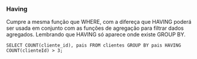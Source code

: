 ### Having  

Cumpre a mesma função que WHERE, com a difereça que HAVING poderá ser usada em conjunto com as funções de agregação para filtrar dados agregados. Lembrando que HAVING só aparece onde existe GROUP BY.  

~~~
SELECT COUNT(cliente_id), pais FROM clientes GROUP BY pais HAVING COUNT(clienteId) > 3;
~~~